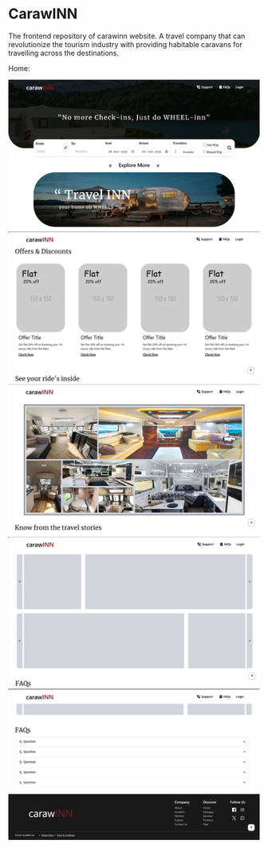 # CarawINN

The frontend repository of carawinn website. A travel company that can revolutionize the tourism industry with providing habitable caravans for travelling across the destinations.

Home:

![alt text](image.png)
![alt text](image-1.png)
![alt text](image-2.png)
![alt text](image-3.png)
![alt text](image-4.png)
